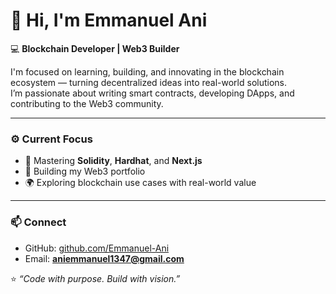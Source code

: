 # 👋 Hi, I'm Emmanuel Ani

💻 **Blockchain Developer | Web3 Builder**

I'm focused on learning, building, and innovating in the blockchain ecosystem — turning decentralized ideas into real-world solutions.  
I’m passionate about writing smart contracts, developing DApps, and contributing to the Web3 community.

---

### ⚙️ Current Focus
- 🧱 Mastering **Solidity**, **Hardhat**, and **Next.js**
- 🚀 Building my Web3 portfolio
- 🌍 Exploring blockchain use cases with real-world value

---

### 📫 Connect
- GitHub: [github.com/Emmanuel-Ani](https://github.com/Emmanuel-Ani)
- Email: **aniemmanuel1347@gmail.com**

⭐ *“Code with purpose. Build with vision.”*

